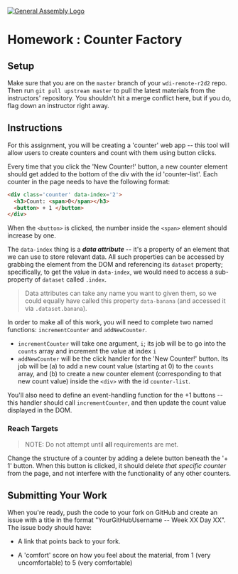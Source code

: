 [![General Assembly Logo](https://camo.githubusercontent.com/1a91b05b8f4d44b5bbfb83abac2b0996d8e26c92/687474703a2f2f692e696d6775722e636f6d2f6b6538555354712e706e67)](https://generalassemb.ly/education/web-development-immersive)

# Homework : Counter Factory

<!-- MATERIALS METADATA -->
<!--
  title: 'Counter Factory'
  type: homework
  creators: Matt Brendzel
  competencies: javascript, dom manipulation, event handling
-->

## Setup

Make sure that you are on the `master` branch of your `wdi-remote-r2d2` repo.
Then run `git pull upstream master` to pull the latest materials from the
instructors' repository. You shouldn't hit a merge conflict here, but if you do,
flag down an instructor right away.

<!--
Next, navigate to the directory for today, go into the `homework` directory, and
run `npm install` -- this will download any assignment-specific JavaScript
dependencies into to a directory called `node_modules`.

As you work through this assignment, you should make commits regularly.
In particular, since there are automated tests built into this assignment, we
recommend that you make a commit every time that you pass a new test, in
addition to any other time you feel might be appropriate (e.g. just before
trying out something new). -->

## Instructions

For this assignment, you will be creating a 'counter' web app -- this tool will
allow users to create counters and count with them using button clicks.

Every time that you click the 'New Counter!' button, a new counter element
should get added to the bottom of the div with the id 'counter-list'. Each
counter in the page needs to have the following format:

```html
<div class='counter' data-index='2'>
  <h3>Count: <span>0</span></h3>
  <button> + 1 </button>
</div>
```

When the `<button>` is clicked, the number inside the `<span>` element should
increase by one.

The `data-index` thing is a _**data attribute**_ -- it's a property of an
element that we can use to store relevant data. All such properties can be
accessed by grabbing the element from the DOM and referencing its `dataset`
property; specifically, to get the value in `data-index`, we would need to
access a sub-property of `dataset` called `.index`.

> Data attributes can take any name you want to given them, so we could equally
> have called this property `data-banana` (and accessed it via
> `.dataset.banana`).

In order to make all of this work, you will need to complete two named functions:
`incrementCounter` and `addNewCounter`.

-   `incrementCounter` will take one argument, `i`; its job will be to go into
    the `counts` array and increment the value at index `i`
-   `addNewCounter` will be the click handler for the 'New Counter!' button.
    Its job will be
    (a) to add a new count value (starting at 0) to the `counts` array,
    and
    (b) to create a new counter element (corresponding to that new count value)
    inside the `<div>` with the id `counter-list`.

You'll also need to define an event-handling function for the +1 buttons -- this
handler should call `incrementCounter`, and then update the count value
displayed in the DOM.

<!-- ### Testing Your Work

A set of automated tests, written in the [Mocha.js](https://mochajs.org/)
testing framework, has been provided for you with this assignment.
To run these tests, navigate to the `homework` directory and type `npm test`
into the console. Test your work regularly, and read the feedback from the tests
carefully -- it may give you a clue about what to do next. -->

### Reach Targets

> NOTE: Do not attempt until **all** requirements are met.

Change the structure of a counter by adding a delete button beneath the '+ 1'
button. When this button is clicked, it should delete _that specific counter_
from the page, and not interfere with the functionality of any other counters.

## Submitting Your Work

When you're ready, push the code to your fork on GitHub and create an issue with
a title in the format "YourGitHubUsername -- Week XX Day XX".
The issue body should have:

-   A link that points back to your fork.

-   A 'comfort' score on how you feel about the material, from 1 (very
    uncomfortable) to 5 (very comfortable)
